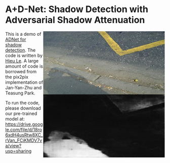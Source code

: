 # A+D-Net: Shadow Detection with Adversarial Shadow Attenuation

<img src='Test/lssd100.jpg' align="right" width=384 height = 200> 
<img src='out/lssd100.jpg' align="right" width=384 height =200> 


This is a demo of [ADNet for shadow detection](https://arxiv.org/abs/1712.01361). The code is written by [Hieu Le](https://lmhieu612.github.io). A large amount of code is borrowed from the pix2pix implementation of Jan-Yan-Zhu and Teasung Park. 

To run the code, please download our pre-trained model at: https://drive.google.com/file/d/18ro6xdH4usRtw8XC_rVan_FCiKMDV7va/view?usp=sharing


